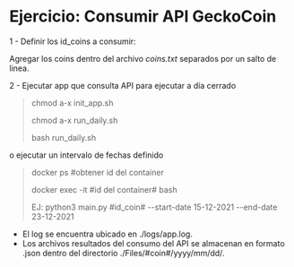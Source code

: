# Ejercicio: Consumir API GeckoCoin

1 - Definir los id_coins a consumir:

Agregar los coins dentro del archivo *coins.txt* separados por un salto de linea.


2 - Ejecutar app que consulta API para ejecutar a día cerrado

> chmod a-x init_app.sh
> 
> chmod a-x run_daily.sh
> 
> bash run_daily.sh

o ejecutar un intervalo de fechas definido

> docker ps #obtener id del container
> 
> docker exec -it #id del container# bash
> 
> EJ: python3 main.py #id_coin# --start-date 15-12-2021 --end-date 23-12-2021

* El log se encuentra ubicado en ./logs/app.log.
* Los archivos resultados del consumo del API se almacenan en formato .json dentro del directorio ./Files/#coin#/yyyy/mm/dd/.